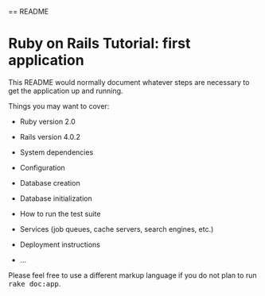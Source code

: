 == README

# Ruby on Rails Tutorial: first application

This README would normally document whatever steps are necessary to get the
application up and running.

Things you may want to cover:

* Ruby version 2.0

* Rails version 4.0.2

* System dependencies

* Configuration

* Database creation

* Database initialization

* How to run the test suite

* Services (job queues, cache servers, search engines, etc.)

* Deployment instructions

* ...


Please feel free to use a different markup language if you do not plan to run
<tt>rake doc:app</tt>.
